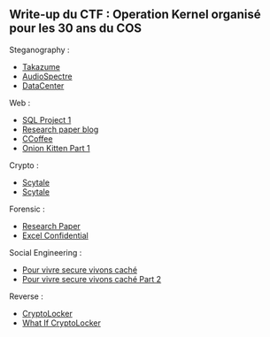 ## Write-up du CTF : Operation Kernel organisé pour les 30 ans du COS
Steganography :
- [Takazume](https://github.com/Lug0x/COSCTF/tree/main/Steganography/Takazume)
- [AudioSpectre](https://github.com/Lug0x/COSCTF/tree/main/Steganography/AudioSpectre)
- [DataCenter](https://github.com/Lug0x/COSCTF/tree/main/Steganography/DataCenter)

Web :
- [SQL Project 1](https://github.com/Lug0x/COSCTF/tree/main/Web/SQL%20Project%201)
- [Research paper blog](https://github.com/Lug0x/COSCTF/tree/main/Web/Research%20paper%20blog)
- [CCoffee](https://github.com/Lug0x/COSCTF/tree/main/Web/CCoffee)
- [Onion Kitten Part 1](https://github.com/Lug0x/COSCTF/tree/main/Web/Onion%20Kitten%20Part%201)

Crypto :
- [Scytale](https://github.com/Lug0x/COSCTF/tree/main/Crypto/Scytale)
- [Scytale](https://github.com/Lug0x/COSCTF/tree/main/Crypto/Crypto)

Forensic :
- [Research Paper](https://github.com/Lug0x/COSCTF/tree/main/Forensic/Research%20Paper)
- [Excel Confidential](https://github.com/Lug0x/COSCTF/tree/main/Forensic/Excel%20Confidential)

Social Engineering :
- [Pour vivre secure vivons caché](https://github.com/Lug0x/COSCTF/tree/main/Social%20engineering/Pour%20vivre%20secure%20vivons%20caché)
- [Pour vivre secure vivons caché Part 2](https://github.com/Lug0x/COSCTF/tree/main/Social%20engineering/Pour%20vivre%20secure%20vivons%20caché%20Part%202)

Reverse :
- [CryptoLocker](https://github.com/Lug0x/COSCTF/tree/main/Reverse/CryptoLocker)
- [What If CryptoLocker](https://github.com/Lug0x/COSCTF/tree/main/Reverse/What%20If%20CryptoLocker)